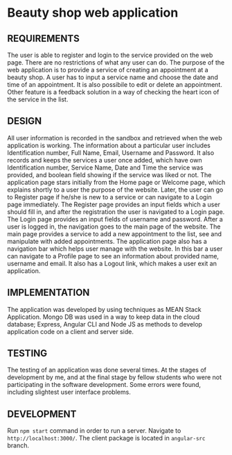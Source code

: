 # Beauty shop web application
## REQUIREMENTS
The user is able to register and login to the service provided on the web page. There are no restrictions of what any user can do. The purpose of the web application is to provide a service of creating an appointment at a beauty shop. A user has to input a service name and choose the date and time of an appointment. It is also possibile to edit or delete an appointment. Other feature is a feedback solution in a way of checking the heart icon of the service in the list.
## DESIGN
All user information is recorded in the sandbox and retrieved when the web application is working. The information about a particular user includes Identification number, Full Name, Email, Username and Password. It also records and keeps the services a user once added, which have own Identification number, Service Name, Date and Time the service was provided, and boolean field showing if the service was liked or not. 
The application page stars initially from the Home page or Welcome page, which explains shortly to a user the purpose of the website. Later, the user can go to Register page if he/she is new to a service or can navigate to a Login page immediately. The Register page provides an input fields which a user should fill in, and after the registration the user is navigated to a Login page. The Login page provides an input fields of username and password. After a user is logged in, the navigation goes to the main page of the website. The main page provides a service to add a new appointment to the list, see and manipulate with added appointments. The application page also has a navigation bar which helps user manage with the website. In this bar a user can navigate to a Profile page to see an information about provided name, username and email. It also has a Logout link, which makes a user exit an application. 
## IMPLEMENTATION
The application was developed by using techniques as MEAN Stack Application. Mongo DB was used in a way to keep data in the cloud database; Express, Angular CLI and Node JS as methods to develop application code on a client and server side.
## TESTING
The testing of an application was done several times. At the stages of development by me, and at the final stage by fellow students who were not participating in the software development. Some errors were found, including slightest user interface problems.
## DEVELOPMENT
Run `npm start` command in order to run a server.  Navigate to `http://localhost:3000/`.
The client package is located in `angular-src` branch.
